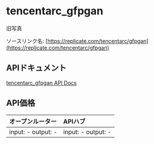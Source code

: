 # tencentarc_gfpgan

旧写真

ソースリンク名: [https://replicate.com/tencentarc/gfpgan](https://replicate.com/tencentarc/gfpgan)

## APIドキュメント

[tencentarc_gfpgan API Docs](../apis/ja/tencentarc_gfpgan.md)

## API価格

| オープンルーター | APIハブ |
|:---|:---|
| input: - output: - | input: - output: - |

